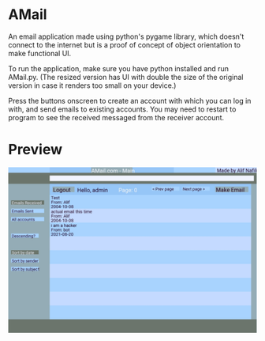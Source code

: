 # AMail
An email application made using python's pygame library, which doesn't connect to the internet but is a proof of concept of object orientation to make functional UI.

To run the application, make sure you have python installed and run AMail.py. (The resized version has UI with double the size of the original version in case it renders too small on your device.)

Press the buttons onscreen to create an account with which you can log in with, and send emails to existing accounts. You may need to restart to program to see the received messaged from the receiver account.

# Preview
![alt text](https://github.com/aleifericsson/AMail/blob/main/amail_preview.jpg)
